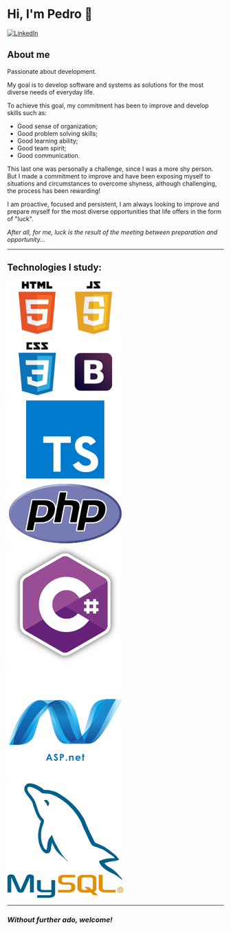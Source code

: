# **Hi, I'm Pedro** 👋

[![LinkedIn](https://img.shields.io/badge/LinkedIn-074F97?&style=for-the-badge&logo=LinkedIn&logoColor=white)](https://www.linkedin.com/in/dev-phs/)

## **About me**
Passionate about development.

My goal is to develop software and systems as solutions for
the most diverse needs of everyday life.

To achieve this goal, my commitment has been to improve and develop skills such as:

* Good sense of organization;
* Good problem solving skills;
* Good learning ability;
* Good team spirit;
* Good communication.

This last one was personally a challenge, since I was a more shy person.
But I made a commitment to improve and have been exposing myself to situations and circumstances to overcome shyness, although challenging, the process has been rewarding!

I am proactive, focused and persistent, I am always looking to improve and prepare myself for the most diverse opportunities that life offers in the form of "luck".

*After all, for me, luck is the result of the meeting between preparation and opportunity...*


---

## **Technologies I study:**

[<img src="pngwing.com.png" width="270px" heigth="50px">](https://github.com/Hanzouphs/SiteSpotifyClone)[<img src="pngwing.com1.png" width="270px" heigth="50px">](https://github.com/Hanzouphs/AppSendMail)[<img src="pngwing.com2.png" width="270px" heigth="50px">](https://github.com/Hanzouphs/TwitterClone)
[<img src="pngwing.com3.png" width="270px" heigth="50px">](https://github.com/Hanzouphs/JogoDeXadrez)[<img src="pngwing.com4.png" width="270px" heigth="50px">](https://github.com/Hanzouphs/Loja-De-Fast-Food)[<img src="pngwing.com5.png" width="270px" heigth="50px">](https://github.com/Hanzouphs/AppHelpDesk)



---

### ***Without further ado, welcome!***




